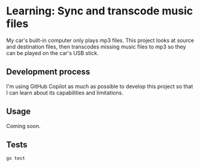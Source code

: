 # Learning: Sync and transcode music files

My car's built-in computer only plays mp3 files. This project looks at source and destination files, then transcodes missing music files to mp3 so they can be played on the car's USB stick.

## Development process

I'm using GitHub Copilot as much as possible to develop this project so that I can learn about its capabilities and limitations.

## Usage

Coming soon.

## Tests

```
go test
```


